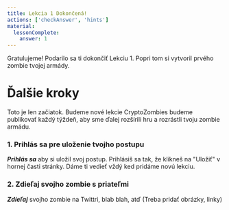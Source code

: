 ```yaml
---
title: Lekcia 1 Dokončená!
actions: ['checkAnswer', 'hints']
material:
  lessonComplete:
    answer: 1
---
```


Gratulujeme! Podarilo sa ti dokončiť Lekciu 1. Popri tom si vytvoril prvého zombie tvojej armády.

# Ďalšie kroky

Toto je len začiatok. Budeme nové lekcie CryptoZombies budeme publikovať každý týždeň, aby sme ďalej rozšírili hru a rozrástli tvoju zombie armádu.

### 1. Prihlás sa pre uloženie tvojho postupu

***Prihlás sa*** aby si uložil svoj postup. Prihlásiš sa tak, že klikneš na "Uložiť" v hornej časti stránky. Dáme ti vedieť vždý ked pridáme novú lekciu.

### 2. Zdieľaj svojho zombie s priateľmi

***Zdieľaj*** svojho zombie na Twittri, blab blah, atď (Treba pridať obrázky, linky)

